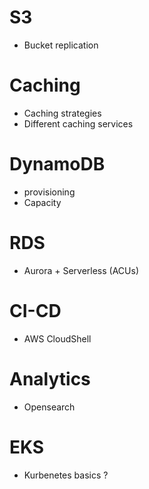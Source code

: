 # S3
* Bucket replication

# Caching
* Caching strategies
* Different caching services

# DynamoDB
* provisioning
* Capacity

# RDS
* Aurora + Serverless (ACUs)

# CI-CD
* AWS CloudShell

# Analytics
* Opensearch

# EKS
* Kurbenetes basics ? 
